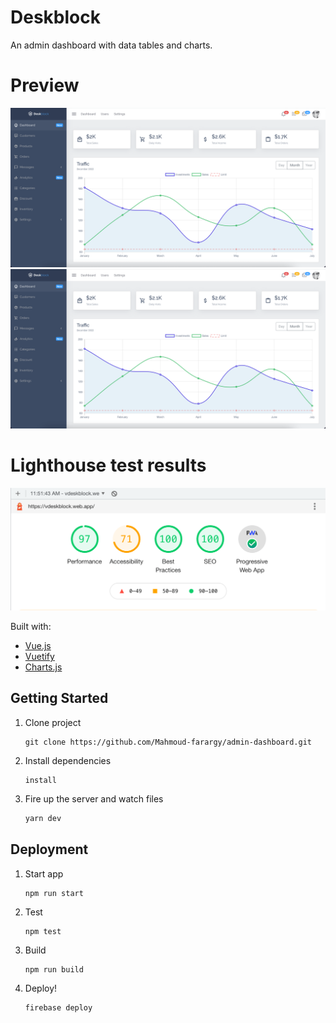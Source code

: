 # Deskblock

An admin dashboard with data tables and charts.

# Preview
<img src="./screenshots/Screenshot_1.png" alt="demo1"/>

<img src="./screenshots/Screenshot_1.png" alt="demo2"/>

# Lighthouse test results
<img src="./screenshots/Screenshot_lighthouse.png" alt="light house results"/>

Built with:

- [Vue.js](https://vuejs.org/v2/guide/)
- [Vuetify](https://vuetifyjs.com/en/getting-started/installation/)
- [Charts.js](https://vue-chartjs.org/)

## Getting Started

1. Clone project
    ```
    git clone https://github.com/Mahmoud-farargy/admin-dashboard.git
    ```
    
2. Install dependencies

   ```npm
   install
   ```

3. Fire up the server and watch files

   ```bash
   yarn dev
   ```

## Deployment

1. Start app
   ```
   npm run start
   ```
2. Test

   ```
   npm test
   ```

3. Build
   ```
   npm run build
   ```
4. Deploy!

   ```
   firebase deploy
   ```

